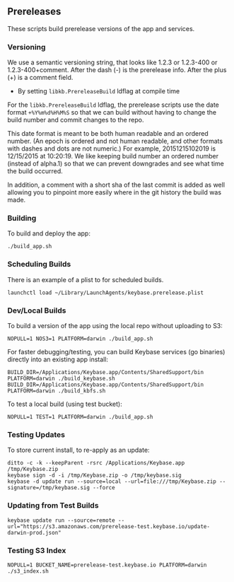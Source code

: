 ## Prereleases

These scripts build prerelease versions of the app and services.

### Versioning

We use a semantic versioning string, that looks like 1.2.3 or 1.2.3-400 or 1.2.3-400+comment. After the dash (-) is the prerelease info. After the plus (+) is a comment field.

- By setting `libkb.PrereleaseBuild` ldflag at compile time

For the `libkb.PrereleaseBuild` ldflag, the prerelease scripts use the date format `+%Y%m%d%H%M%S` so that we can build without having to change the build number and commit changes to the repo.

This date format is meant to be both human readable and an ordered number. (An epoch is ordered and not human readable,
and other formats with dashes and dots are not numeric.) For example, 20151215102019 is 12/15/2015 at 10:20:19. We like keeping build number an ordered number (instead of alpha.1) so that we can prevent downgrades and see what time the build occurred.

In addition, a comment with a short sha of the last commit is added as well allowing you to pinpoint more easily where in the git history the build was made.

### Building

To build and deploy the app:

```
./build_app.sh
```

### Scheduling Builds

There is an example of a plist to for scheduled builds.

```
launchctl load ~/Library/LaunchAgents/keybase.prerelease.plist
```

### Dev/Local Builds

To build a version of the app using the local repo without uploading to S3:

```
NOPULL=1 NOS3=1 PLATFORM=darwin ./build_app.sh
```

For faster debugging/testing, you can build Keybase services (go binaries)
directly into an existing app install:

```
BUILD_DIR=/Applications/Keybase.app/Contents/SharedSupport/bin PLATFORM=darwin ./build_keybase.sh
BUILD_DIR=/Applications/Keybase.app/Contents/SharedSupport/bin PLATFORM=darwin ./build_kbfs.sh
```

To test a local build (using test bucket):

```
NOPULL=1 TEST=1 PLATFORM=darwin ./build_app.sh
```

### Testing Updates

To store current install, to re-apply as an update:

```
ditto -c -k --keepParent -rsrc /Applications/Keybase.app /tmp/Keybase.zip
keybase sign -d -i /tmp/Keybase.zip -o /tmp/keybase.sig
keybase -d update run --source=local --url=file:///tmp/Keybase.zip --signature=/tmp/keybase.sig --force
```

### Updating from Test Builds

```
keybase update run --source=remote --url="https://s3.amazonaws.com/prerelease-test.keybase.io/update-darwin-prod.json"
```

### Testing S3 Index

```
NOPULL=1 BUCKET_NAME=prerelease-test.keybase.io PLATFORM=darwin ./s3_index.sh
```
